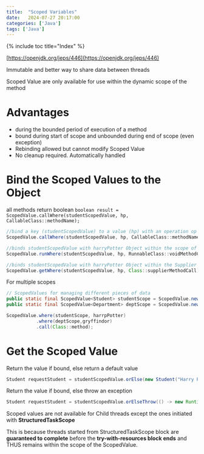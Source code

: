 ```yaml
---
title:  "Scoped Variables"
date:   2024-07-27 20:17:00
categories: ['Java']
tags: ['Java']
---
```


{% include toc title="Index" %}

[https://openjdk.org/jeps/446](https://openjdk.org/jeps/446)

Immutable and better way to share data between threads

Scoped Value are only available for use within the dynamic scope of the method

# Advantages
- during the bounded period of execution of a method 
- bound during start of scope and unbounded during end of scope (even exception)
- Rebinding allowed but cannot modify Scoped Value
- No cleanup required. Automatically handled

# Bind the Scoped Values to the Object
all methods return boolean
`boolean result = ScopedValue.callWhere(studentScopedValue, hp, CallableClass::methodName);`

```java
//bind a key (studentScopedValue) to a value (hp) with an operation op (handleUser())
ScopedValue.callWhere(studentScopedValue, hp, CallableClass::methodName);//using a callable

//binds studentScopedValue with harryPotter Object within the scope of the method voidMethodCall
ScopedValue.runWhere(studentScopedValue, hp, RunnableClass::voidMethodCall);//using runnable, void method call

//binds studentScopedValue with harryPotter Object within the Supplier method voidMethodCall
ScopedValue.getWhere(studentScopedValue, hp, Class::supplierMethodCall);
```

For multiple scopes 
```java
// ScopedValues for managing different pieces of data
public static final ScopedValue<Student> studentScope = ScopedValue.newInstance();
public static final ScopedValue<Department> deptScope = ScopedValue.newInstance();

ScopedValue.where(studentScope, harrpPotter)
           .where(deptScope,gryffindor)
           .call(Class::method);
```

# Get the Scoped Value

Return the value if bound, else return a default value
```java
Student requestStudent = studentScopedValue.orElse(new Student("Harry Potter"));
```

Return the value if bound, else throw an exception
```java
Student requestStudent = studentScopedValue.orElseThrow(() -> new RuntimeException("Not Bound");
```

Scoped values are not available for Child threads except the ones initiated with **StructuredTaskScope** 

This is because threads started from StructuredTaskScope block are 
**guaranteed to complete** before the **try-with-resources block ends** and THUS
remains within the scope of the ScopedValue.
